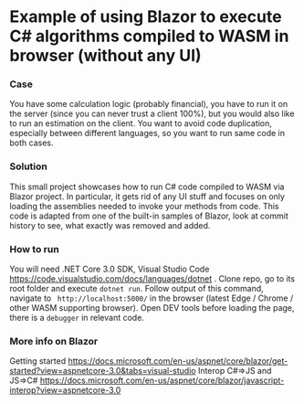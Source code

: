 # Example of using Blazor to execute C# algorithms  compiled to WASM in browser (without any UI)

### Case
You have some calculation logic (probably financial), you have to run it on the server (since you can never trust a client 100%), but you would also like to run an estimation on the client. You want to avoid code duplication, especially between different languages, so you want to run same code in both cases. 

### Solution
This small project showcases how to run C# code compiled to WASM via Blazor project. In particular, it gets rid of any UI stuff and focuses on only loading the assemblies needed to invoke your methods from code. This code is adapted from one of the built-in samples of Blazor, look at commit history to see, what exactly was removed and added.

### How to run
You will need .NET Core 3.0 SDK, Visual Studio Code https://code.visualstudio.com/docs/languages/dotnet .
Clone repo, go to its root folder and execute `dotnet run`. Follow output of this command, navigate to ` http://localhost:5000/` in the browser (latest Edge / Chrome / other WASM supporting browser). Open DEV tools before loading the page, there is a `debugger` in relevant code. 

###  More info on Blazor
Getting started 
https://docs.microsoft.com/en-us/aspnet/core/blazor/get-started?view=aspnetcore-3.0&tabs=visual-studio
Interop C#=>JS and JS=>C#
https://docs.microsoft.com/en-us/aspnet/core/blazor/javascript-interop?view=aspnetcore-3.0
